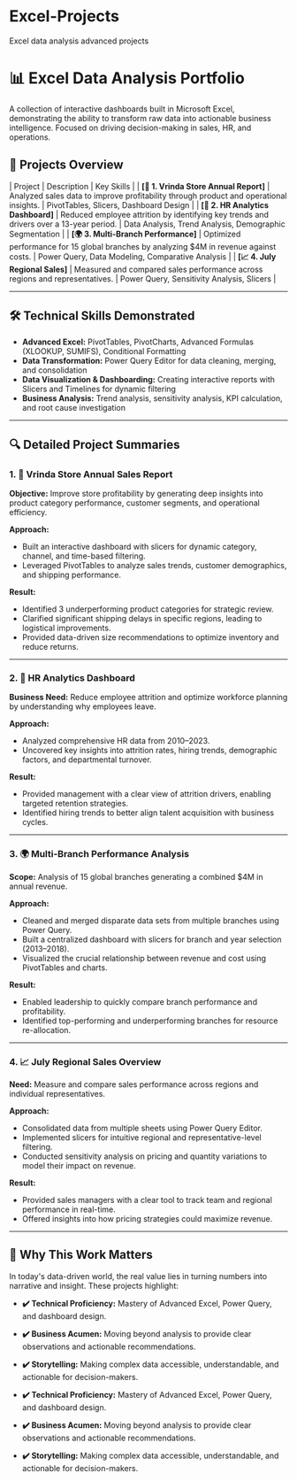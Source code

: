 # Excel-Projects
Excel data analysis advanced projects
# 📊 Excel Data Analysis Portfolio

A collection of interactive dashboards built in Microsoft Excel, demonstrating the ability to transform raw data into actionable business intelligence. Focused on driving decision-making in sales, HR, and operations.

## 🎯 Projects Overview

| Project | Description | Key Skills |
| **[🏪 1. Vrinda Store Annual Report]** | Analyzed sales data to improve profitability through product and operational insights. | PivotTables, Slicers, Dashboard Design |
| **[👥 2. HR Analytics Dashboard]** | Reduced employee attrition by identifying key trends and drivers over a 13-year period. | Data Analysis, Trend Analysis, Demographic Segmentation |
| **[🌍 3. Multi-Branch Performance]** | Optimized performance for 15 global branches by analyzing $4M in revenue against costs. | Power Query, Data Modeling, Comparative Analysis |
| **[📈 4. July Regional Sales]** | Measured and compared sales performance across regions and representatives. | Power Query, Sensitivity Analysis, Slicers |

---

## 🛠️ Technical Skills Demonstrated

- **Advanced Excel:** PivotTables, PivotCharts, Advanced Formulas (XLOOKUP, SUMIFS), Conditional Formatting
- **Data Transformation:** Power Query Editor for data cleaning, merging, and consolidation
- **Data Visualization & Dashboarding:** Creating interactive reports with Slicers and Timelines for dynamic filtering
- **Business Analysis:** Trend analysis, sensitivity analysis, KPI calculation, and root cause investigation

---

## 🔍 Detailed Project Summaries

### 1. 🏪 Vrinda Store Annual Sales Report 
**Objective:** Improve store profitability by generating deep insights into product category performance, customer segments, and operational efficiency.

**Approach:** 
- Built an interactive dashboard with slicers for dynamic category, channel, and time-based filtering.
- Leveraged PivotTables to analyze sales trends, customer demographics, and shipping performance.

**Result:** 
- Identified 3 underperforming product categories for strategic review.
- Clarified significant shipping delays in specific regions, leading to logistical improvements.
- Provided data-driven size recommendations to optimize inventory and reduce returns.



---

### 2. 👥 HR Analytics Dashboard
**Business Need:** Reduce employee attrition and optimize workforce planning by understanding why employees leave.

**Approach:**
- Analyzed comprehensive HR data from 2010–2023.
- Uncovered key insights into attrition rates, hiring trends, demographic factors, and departmental turnover.

**Result:**
- Provided management with a clear view of attrition drivers, enabling targeted retention strategies.
- Identified hiring trends to better align talent acquisition with business cycles.


---

### 3. 🌍 Multi-Branch Performance Analysis
**Scope:** Analysis of 15 global branches generating a combined $4M in annual revenue.

**Approach:**
- Cleaned and merged disparate data sets from multiple branches using Power Query.
- Built a centralized dashboard with slicers for branch and year selection (2013–2018).
- Visualized the crucial relationship between revenue and cost using PivotTables and charts.

**Result:**
- Enabled leadership to quickly compare branch performance and profitability.
- Identified top-performing and underperforming branches for resource re-allocation.


---

### 4. 📈 July Regional Sales Overview
**Need:** Measure and compare sales performance across regions and individual representatives.

**Approach:**
- Consolidated data from multiple sheets using Power Query Editor.
- Implemented slicers for intuitive regional and representative-level filtering.
- Conducted sensitivity analysis on pricing and quantity variations to model their impact on revenue.

**Result:**
- Provided sales managers with a clear tool to track team and regional performance in real-time.
- Offered insights into how pricing strategies could maximize revenue.


---

## 🌟 Why This Work Matters

In today's data-driven world, the real value lies in turning numbers into narrative and insight. These projects highlight:

- **✔️ Technical Proficiency:** Mastery of Advanced Excel, Power Query, and dashboard design.
- **✔️ Business Acumen:** Moving beyond analysis to provide clear observations and actionable recommendations.
- **✔️ Storytelling:** Making complex data accessible, understandable, and actionable for decision-makers.

- **✔️ Technical Proficiency:** Mastery of Advanced Excel, Power Query, and dashboard design.
- **✔️ Business Acumen:** Moving beyond analysis to provide clear observations and actionable recommendations.
- **✔️ Storytelling:** Making complex data accessible, understandable, and actionable for decision-makers.
